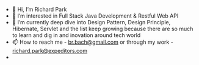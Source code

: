 - 👋 Hi, I’m Richard Park
- 👀 I’m interested in Full Stack Java Development & Restful Web API 
- 🌱 I’m currently deep dive into Design Pattern, Design Principle, Hibernate, Servlet and the list keep growing because there are so much to learn and dig in and inovation around tech world
- 📫 How to reach me - br.bach@gmail.com or through my work - richard.park@expeditors.com
- 
<!---
codeForceBach/codeForceBach is a ✨ special ✨ repository because its `README.md` (this file) appears on your GitHub profile.
You can click the Preview link to take a look at your changes.
--->

